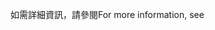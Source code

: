 <span data-ttu-id="a6931-101">如需詳細資訊，請參閱</span><span class="sxs-lookup"><span data-stu-id="a6931-101">For more information, see</span></span>